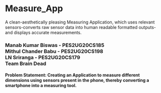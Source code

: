 # Measure_App
A clean-aesthetically pleasing Measuring Application, which uses relevant sensors-converts raw sensor data into human readable formatted outputs-and displays accurate measurements.

<h3>
Manab Kumar Biswas  - PES2UG20CS185 <br>
Mithul Chander Babu - PES2UG20CS198 <br>
LN Sriranga - PES2UG20CS179 <br>
Team Brain Dead <br>
</h3>
<h4>
Problem Statement: Creating an Application to measure different dimensions using sensors present in the phone, thereby converting a smartphone into a measuring tool. <br>
</h4>


